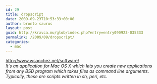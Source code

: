 ```yaml
---
id: 29
title: dropscript
date: 2009-09-23T10:53:33+00:00
author: bronto saurus
layout: post
guid: http://kravca.mu/glob/index.php?entry=entry090923-035333
permalink: /2009/09/dropscript/
categories:
  - mac
---
```

<a href="http://www.wsanchez.net/software/" target="_blank" >http://www.wsanchez.net/software/</a>  
_It's an application for Mac OS X which lets you create new applications from any BSD program which takes files as command line arguments. Typically, these are scripts written in sh, perl, etc._
